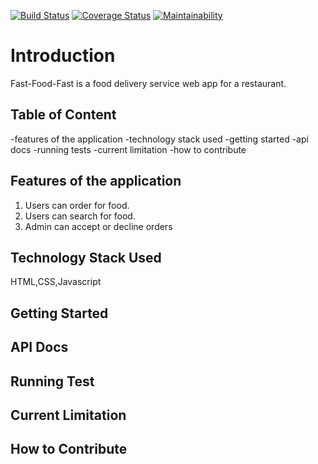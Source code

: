[![Build Status](https://travis-ci.org/JohnMadakin/fast-food-fast.svg?branch=develop)](https://travis-ci.org/JohnMadakin/fast-food-fast)
[![Coverage Status](https://coveralls.io/repos/github/JohnMadakin/fast-food-fast/badge.svg?branch=develop)](https://coveralls.io/github/JohnMadakin/fast-food-fast?branch=feature)
[![Maintainability](https://api.codeclimate.com/v1/badges/36aaa28128868c62f5b4/maintainability)](https://codeclimate.com/github/JohnMadakin/fast-food-fast/maintainability)

# Introduction

Fast-Food-Fast​ is a food delivery service web app for a restaurant.

## Table of Content
 -features of the application
 -technology stack used
 -getting started
 -api docs
 -running tests
 -current limitation
 -how to contribute

## Features of the application
1. Users can order for food.
2. Users can search for food.
3. Admin can accept or decline orders


## Technology Stack Used
HTML,CSS,Javascript


## Getting Started


## API Docs

## Running Test

## Current Limitation

## How to Contribute
